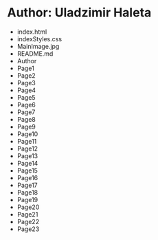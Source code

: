 # Author: Uladzimir Haleta
* index.html
* indexStyles.css
* MainImage.jpg
* README.md
* Author
* Page1
* Page2
* Page3
* Page4
* Page5
* Page6
* Page7
* Page8
* Page9
* Page10
* Page11
* Page12
* Page13
* Page14
* Page15
* Page16
* Page17
* Page18
* Page19
* Page20
* Page21
* Page22
* Page23